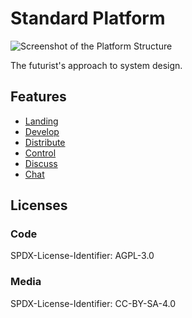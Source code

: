 # Standard Platform

![Screenshot of the Platform Structure](./assets/platform-architecture.webp)

The futurist's approach to system design.

## Features

- [Landing](#Standard%20Platform)
- [Develop](./packages/develop/README.md)
- [Distribute](./packages/distribute/README.md)
- [Control](./packages/control/README.md)
- [Discuss](https://discuss.standardplatform.io)
- [Chat](https://chat.standardplatform.io)

## Licenses

### Code

SPDX-License-Identifier: AGPL-3.0

### Media

SPDX-License-Identifier: CC-BY-SA-4.0
